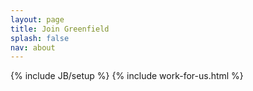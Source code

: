 ```yaml
---
layout: page
title: Join Greenfield
splash: false
nav: about
---
```

{% include JB/setup %}
{% include work-for-us.html %}
